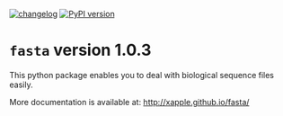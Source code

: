 [![changelog](http://allmychanges.com/p/python/fasta/badge/)](http://allmychanges.com/p/python/fasta/?utm_source=badge) [![PyPI version](https://badge.fury.io/py/fasta.svg)](https://badge.fury.io/py/fasta)

# `fasta` version 1.0.3

This python package enables you to deal with biological sequence files easily.

More documentation is available at:
http://xapple.github.io/fasta/